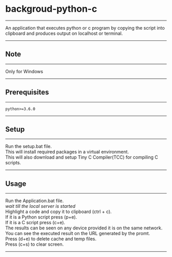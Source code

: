 # backgroud-python-c
------------------------------------------------------------------------

An application that executes python or c program by copying the script into clipboard and produces output on localhost or terminal.

------------------------------------------------------------------------

## Note 
------------------------------------------------------------------------

Only for Windows

------------------------------------------------------------------------

## Prerequisites
------------------------------------------------------------------------

	python>=3.6.0

------------------------------------------------------------------------

## Setup
------------------------------------------------------------------------

Run the setup.bat file.<br />
This will install required packages in a virtual environment.<br />
This will also download and setup Tiny C Compiler(TCC) for compiling C scripts.<br />

------------------------------------------------------------------------


## Usage
------------------------------------------------------------------------

Run the Application.bat file.<br />
*wait till the local server is started*<br />
Highlight a code and copy it to clipboard (ctrl + c).<br />
If it is a Python script press (p+e).<br />
If it is a C script press (c+e).<br />
The results can be seen on any device provided it is on the same network.<br />
You can see the executed result on the URL generated by the promt.<br />
Press (d+e) to delete cache and temp files.<br />
Press (c+s) to clear screen.<br />
	
------------------------------------------------------------------------
